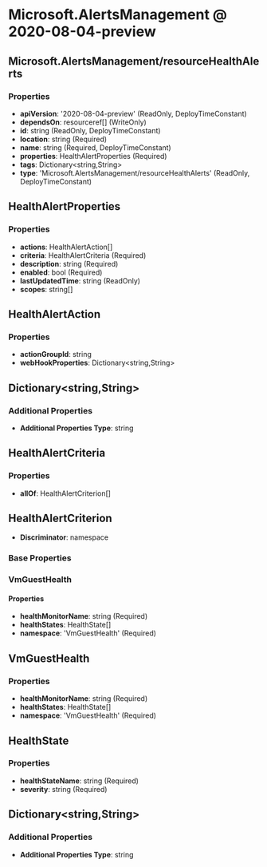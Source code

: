 # Microsoft.AlertsManagement @ 2020-08-04-preview

## Microsoft.AlertsManagement/resourceHealthAlerts
### Properties
* **apiVersion**: '2020-08-04-preview' (ReadOnly, DeployTimeConstant)
* **dependsOn**: resourceref[] (WriteOnly)
* **id**: string (ReadOnly, DeployTimeConstant)
* **location**: string (Required)
* **name**: string (Required, DeployTimeConstant)
* **properties**: HealthAlertProperties (Required)
* **tags**: Dictionary<string,String>
* **type**: 'Microsoft.AlertsManagement/resourceHealthAlerts' (ReadOnly, DeployTimeConstant)

## HealthAlertProperties
### Properties
* **actions**: HealthAlertAction[]
* **criteria**: HealthAlertCriteria (Required)
* **description**: string (Required)
* **enabled**: bool (Required)
* **lastUpdatedTime**: string (ReadOnly)
* **scopes**: string[]

## HealthAlertAction
### Properties
* **actionGroupId**: string
* **webHookProperties**: Dictionary<string,String>

## Dictionary<string,String>
### Additional Properties
* **Additional Properties Type**: string

## HealthAlertCriteria
### Properties
* **allOf**: HealthAlertCriterion[]

## HealthAlertCriterion
* **Discriminator**: namespace
### Base Properties
### VmGuestHealth
#### Properties
* **healthMonitorName**: string (Required)
* **healthStates**: HealthState[]
* **namespace**: 'VmGuestHealth' (Required)


## VmGuestHealth
### Properties
* **healthMonitorName**: string (Required)
* **healthStates**: HealthState[]
* **namespace**: 'VmGuestHealth' (Required)

## HealthState
### Properties
* **healthStateName**: string (Required)
* **severity**: string (Required)

## Dictionary<string,String>
### Additional Properties
* **Additional Properties Type**: string

